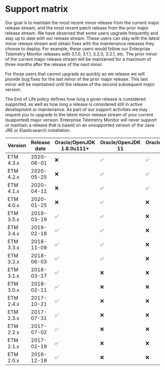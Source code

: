 # Support matrix

Our goal is to maintain the most recent minor release from the current major release stream, and the most recent patch release from the prior major release stream. We have observed that some users upgrade frequently and stay up to date with our release stream. These users can stay with the latest minor release stream and obtain fixes with the maintenance releases they choose to deploy. For example, these users would follow our Enterprise Telemetry Monitor releases with 3.1.0, 3.1.1, 3.2.0, 3.2.1, etc. The prior minor of the current major release stream will be maintained for a maximum of three months after the release of the next minor.

For those users that cannot upgrade as quickly as we release we will provide bug fixes for the last minor of the prior major release. This last minor will be maintained until the release of the second subsequent major version.

The End of Life policy defines how long a given release is considered supported, as well as how long a release is considered still in active development or maintenance. As part of our support activities we may request you to upgrade to the latest minor release stream of your current (supported) major version. Enterprise Telemetry Monitor will never support or maintain a release that is based on an unsupported version of the Java JRE or Elasticsearch installation.

Version | Release date | Oracle/OpenJDK 1.8.0u111+ | Oracle/OpenJDK 11 | Oracle/OpenJDK 14 | Elasticsearch | EOL | Maintained until
--- | --- | --- | --- | --- | --- | --- | ---
ETM 4.3.x | 2020-06-01 | :x:                | :white_check_mark: | :white_check_mark: | 7.x   | 2022-06-01 | 4.4.0
ETM 4.2.x | 2020-05-25 | :x:                | :white_check_mark: | :white_check_mark: | 7.x   | 2022-05-25 | 4.3.0
ETM 4.1.x | 2020-04-11 | :x:                | :white_check_mark: | :white_check_mark: | 7.x   | 2022-04-11 | 4.2.0
ETM 4.0.x | 2020-01-25 | :x:                | :white_check_mark: | :x:                | 7.x   | 2022-01-25 | 4.1.0
ETM 3.5.x | 2019-03-19 | :white_check_mark: | :white_check_mark: | :x:                | 6.6.x | 2021-03-19 | 5.0.0
ETM 3.4.x | 2019-02-18 | :white_check_mark: | :white_check_mark: | :x:                | 6.6.x | 2021-02-18 | 3.5.0
ETM 3.3.x | 2018-11-09 | :white_check_mark: | :white_check_mark: | :x:                | 6.4.x | 2020-11-09 | 3.4.0
ETM 3.2.x | 2018-06-03 | :white_check_mark: | :white_check_mark: | :x:                | 6.2.x | 2020-06-03 | 3.3.0
ETM 3.1.x | 2018-03-27 | :white_check_mark: | :x:                | :x:                | 6.2.x | 2020-03-27 | 3.2.0
ETM 3.0.x | 2018-02-11 | :white_check_mark: | :x:                | :x:                | 6.2.x | 2020-02-11 | 3.1.0
ETM 2.4.x | 2017-10-21 | :white_check_mark: | :x:                | :x:                | 5.6.x | 2019-10-21 | 4.0.0
ETM 2.3.x | 2017-07-31 | :white_check_mark: | :x:                | :x:                | 5.5.x | 2019-07-31 | 2.4.0
ETM 2.2.x | 2017-07-02 | :white_check_mark: | :x:                | :x:                | 5.4.x | 2019-07-02 | 2.3.0
ETM 2.1.x | 2017-02-19 | :white_check_mark: | :x:                | :x:                | 5.2.x | 2019-02-19 | 2.2.0
ETM 2.0.x | 2016-12-18 | :white_check_mark: | :x:                | :x:                | 5.1.x | 2018-12-18 | 2.1.0